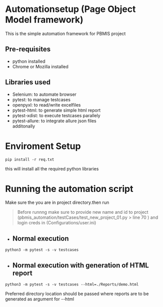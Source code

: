 # Automationsetup (Page Object Model framework) 
This is the simple automation framework for PBMIS project 
## Pre-requisites
* python installed
* Chrome or Mozilla installed  
  
## Libraries used
* Selenium: to automate browser  
* pytest: to manage testcases  
* openpyxl: to read/write excelfiles  
* pytest-html: to generate simple html report  
* pytest-xdist: to execute testcases parallely  
* pytest-allure: to integrate allure json files  
additonally  



# Enviroment Setup 
```console
pip install -r req.txt
```  
this will install all the required python libraries

# Running the automation script
Make sure the you are in project directory.then run  
> Before runnng make sure to provide new name and id to project (pbmis_automation/testCases/test_new_project_01.py > line 70  ) and login creds in (Configurations/user.ini) 
* ## Normal execution  
```console
python3 -m pytest -s -v testcases
``` 
* ## Normal execution with generation of HTML report  
```console
python3 -m pytest -s -v testcases --html=./Reports/demo.html
``` 
Preferred directory location should be passed where reports are to be generated as argument for  --html 
